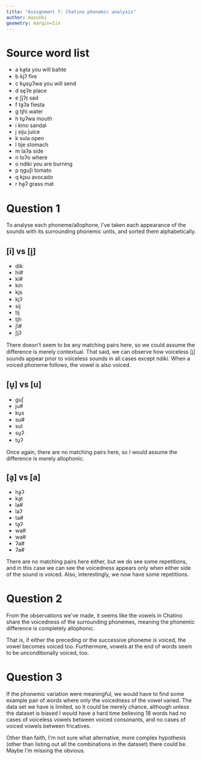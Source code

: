 ```yaml
---
title: "Assignment 7: Chatino phonemic analysis"
author: mazunki
geometry: margin=1in
---
```


# Source word list

- a kḁta        you will bahte
- b ki̥ʔ         fire
- c ku̥su̥ʔwa     you will send
- d se̥ʔe        place
- e ʃi̥ʔɪ        sad
- f tḁʔa        fiesta
- g ti̥hi        water
- h tu̥ʔwa       mouth
- i kino        sandal
- j siju        juice
- k sula        open
- l tije        stomach
- m laʔa        side
- n loʔo        where
- o ndiki       you are burning
- p ŋguʃi       tomato
- q ki̥su        avocado
- r hḁʔ         grass mat

# Question 1

To analyse each phoneme/allophone, I've taken each appearance of the sounds with its surrounding phonemic units, and sorted them alphabetically.

## [i] vs [i̥]

- dik	
- hi#
- ki#
- kin
- ki̥s
- ki̥ʔ
- sij
- tij
- ti̥h
- ʃi#
- ʃi̥ʔ

There doesn't seem to be any matching pairs here, so we could assume the difference is merely contextual. That said, we can observe how voiceless [i̥] sounds appear prior to voiceless sounds in all cases except ndiki. When a voiced phoneme follows, the vowel is also voiced. 

## [u̥] vs [u]

- guʃ
- ju#
- ku̥s
- su#
- sul
- su̥ʔ
- tu̥ʔ

Once again, there are no matching pairs here, so I would assume the difference is merely allophonic.

## [ḁ] vs [a]

- hḁʔ
- kḁt
- la#
- laʔ
- ta#
- tḁʔ 
- wa#
- wa#
- ʔa#
- ʔa#

There are no matching pairs here either, but we do see some repetitions, and in this case we can see the voicedness appears only when either side of the sound is voiced. Also, interestingly, we now have some repetitions.


# Question 2

From the observations we've made, it seems like the vowels in Chatino share the voicedness of the surrounding phonemes, meaning the phonemic difference is completely allophonic.

That is, if either the preceding or the successive phoneme is voiced, the vowel becomes voiced too. Furthermore, vowels at the end of words seem to be unconditionally voiced, too.


# Question 3

If the phonemic variation were meaningful, we would have to find some example pair of words where only the voicedness of the vowel varied. The data set we have is limited, so it could be merely chance, although unless the dataset is biased I would have a hard time believing 18 words had no cases of voiceless vowels between voiced consonants, and no cases of voiced vowels between fricatives.

Other than faith, I'm not sure what alternative, more complex hypothesis (other than listing out all the combinations in the dataset) there could be. Maybe I'm missing the obvious.

